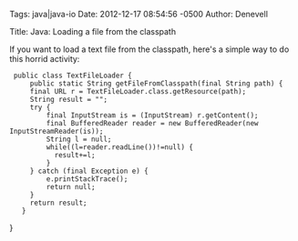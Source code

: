 Tags: java|java-io
Date: 2012-12-17 08:54:56 -0500 
Author: Denevell

Title: Java: Loading a file from the classpath

If you want to load a text file from the classpath, here's a simple way to do this horrid activity:

     public class TextFileLoader {
         public static String getFileFromClasspath(final String path) {
         final URL r = TextFileLoader.class.getResource(path);
         String result = "";
         try {
             final InputStream is = (InputStream) r.getContent();
             final BufferedReader reader = new BufferedReader(new InputStreamReader(is));
             String l = null;
             while((l=reader.readLine())!=null) {
               result+=l;
             }
         } catch (final Exception e) {
             e.printStackTrace();
             return null;
         }
         return result;
       }
}
